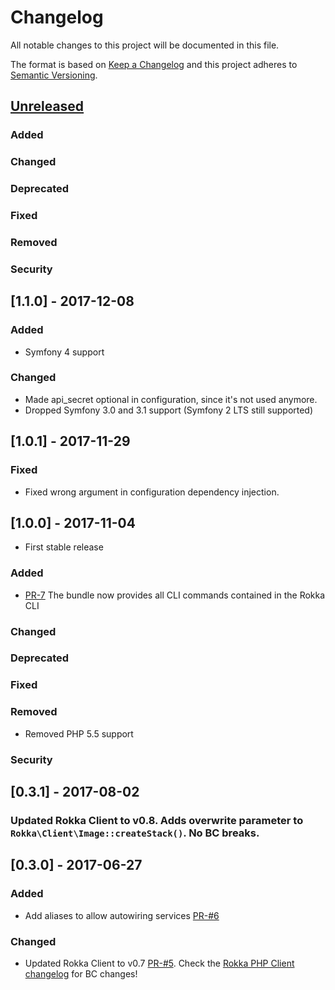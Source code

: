 # Changelog
All notable changes to this project will be documented in this file.

The format is based on [Keep a Changelog](http://keepachangelog.com/en/1.0.0/)
and this project adheres to [Semantic Versioning](http://semver.org/spec/v2.0.0.html).

## [Unreleased](https://github.com/rokka-io/rokka-client-php-cli/compare/1.1.0...develop)
### Added
### Changed
### Deprecated
### Fixed
### Removed
### Security

## [1.1.0] - 2017-12-08
### Added
- Symfony 4 support
### Changed
- Made api_secret optional in configuration, since it's not used anymore.
- Dropped Symfony 3.0 and 3.1 support (Symfony 2 LTS still supported)

## [1.0.1] - 2017-11-29
### Fixed
- Fixed wrong argument in configuration dependency injection.

## [1.0.0] - 2017-11-04

- First stable release 
### Added
- [PR-7](https://github.com/rokka-io/rokka-client-bundle/pull/7) The bundle now provides all CLI commands contained in the Rokka CLI
### Changed
### Deprecated
### Fixed
### Removed
- Removed PHP 5.5 support
### Security


## [0.3.1] - 2017-08-02

### Updated Rokka Client to v0.8. Adds overwrite parameter to `Rokka\Client\Image::createStack()`. No BC breaks.

## [0.3.0] - 2017-06-27

### Added
 - Add aliases to allow autowiring services [PR-#6](https://github.com/rokka-io/rokka-client-bundle/pull/6)

### Changed
 - Updated Rokka Client to v0.7 [PR-#5](https://github.com/rokka-io/rokka-client-bundle/pull/5).
   Check the [Rokka PHP Client changelog](https://github.com/rokka-io/rokka-client-php/blob/master/CHANGELOG.md)
   for BC changes!
